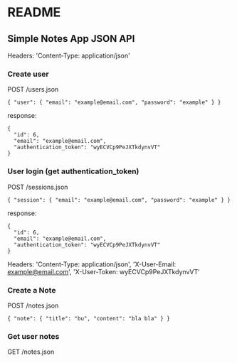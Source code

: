 # README

## Simple Notes App JSON API

Headers:
'Content-Type: application/json'

### Create user

POST /users.json
```
{ "user": { "email": "example@email.com", "password": "example" } }
```
response:
```
{
  "id": 6,
  "email": "example@email.com",
  "authentication_token": "wyECVCp9PeJXTkdynvVT"
}
```

### User login (get authentication_token)

POST /sessions.json
```
{ "session": { "email": "example@email.com", "password": "example" } }
```
response:
```
{
  "id": 6,
  "email": "example@email.com",
  "authentication_token": "wyECVCp9PeJXTkdynvVT"
}
```

Headers:
'Content-Type: application/json', 'X-User-Email: example@email.com', 'X-User-Token: wyECVCp9PeJXTkdynvVT'

### Create a Note

POST /notes.json
```
{ "note": { "title": "bu", "content": "bla bla" } }
```

### Get user notes

GET /notes.json
